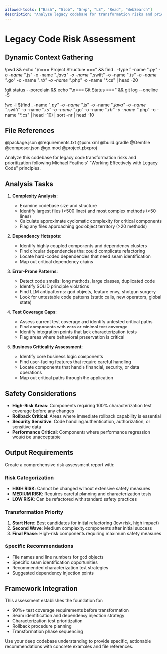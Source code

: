 ```yaml
---
allowed-tools: ["Bash", "Glob", "Grep", "LS", "Read", "WebSearch"]
description: "Analyze legacy codebase for transformation risks and prioritization using Michael Feathers' principles"
---
```


# Legacy Code Risk Assessment

## Dynamic Context Gathering

!pwd && echo "\n=== Project Structure ===" && find . -type f -name "*.py" -o -name "*.js" -o -name "*.java" -o -name "*.swift" -o -name "*.ts" -o -name "*.go" -o -name "*.rb" -o -name "*.php" -o -name "*.cs" | head -20

!git status --porcelain && echo "\n=== Git Status ===" && git log --oneline -5

!wc -l $(find . -name "*.py" -o -name "*.js" -o -name "*.java" -o -name "*.swift" -o -name "*.ts" -o -name "*.go" -o -name "*.rb" -o -name "*.php" -o -name "*.cs" | head -10) | sort -nr | head -10

## File References

@package.json @requirements.txt @pom.xml @build.gradle @Gemfile @composer.json @go.mod @project.pbxproj

Analyze this codebase for legacy code transformation risks and prioritization following Michael Feathers' "Working Effectively with Legacy Code" principles.

## Analysis Tasks

1. **Complexity Analysis**: 
   - Examine codebase size and structure
   - Identify largest files (>500 lines) and most complex methods (>50 lines)
   - Calculate approximate cyclomatic complexity for critical components
   - Flag any files approaching god object territory (>20 methods)

2. **Dependency Hotspots**:
   - Identify highly coupled components and dependency clusters
   - Find circular dependencies that could complicate refactoring
   - Locate hard-coded dependencies that need seam identification
   - Map out critical dependency chains

3. **Error-Prone Patterns**:
   - Detect code smells: long methods, large classes, duplicated code
   - Identify SOLID principle violations
   - Find LLM antipatterns: god objects, feature envy, shotgun surgery
   - Look for untestable code patterns (static calls, new operators, global state)

4. **Test Coverage Gaps**:
   - Assess current test coverage and identify untested critical paths
   - Find components with zero or minimal test coverage
   - Identify integration points that lack characterization tests
   - Flag areas where behavioral preservation is critical

5. **Business Criticality Assessment**:
   - Identify core business logic components
   - Find user-facing features that require careful handling
   - Locate components that handle financial, security, or data operations
   - Map out critical paths through the application

## Safety Considerations

- **High-Risk Areas**: Components requiring 100% characterization test coverage before any changes
- **Rollback Critical**: Areas where immediate rollback capability is essential
- **Security Sensitive**: Code handling authentication, authorization, or sensitive data
- **Performance Critical**: Components where performance regression would be unacceptable

## Output Requirements

Create a comprehensive risk assessment report with:

### Risk Categorization
- **HIGH RISK**: Cannot be changed without extensive safety measures
- **MEDIUM RISK**: Requires careful planning and characterization tests
- **LOW RISK**: Can be refactored with standard safety practices

### Transformation Priority
1. **Start Here**: Best candidates for initial refactoring (low risk, high impact)
2. **Second Wave**: Medium complexity components after initial success
3. **Final Phase**: High-risk components requiring maximum safety measures

### Specific Recommendations
- File names and line numbers for god objects
- Specific seam identification opportunities
- Recommended characterization test strategies
- Suggested dependency injection points

## Framework Integration

This assessment establishes the foundation for:
- 90%+ test coverage requirements before transformation
- Seam identification and dependency injection strategy
- Characterization test prioritization
- Rollback procedure planning
- Transformation phase sequencing

Use your deep codebase understanding to provide specific, actionable recommendations with concrete examples and file references.

